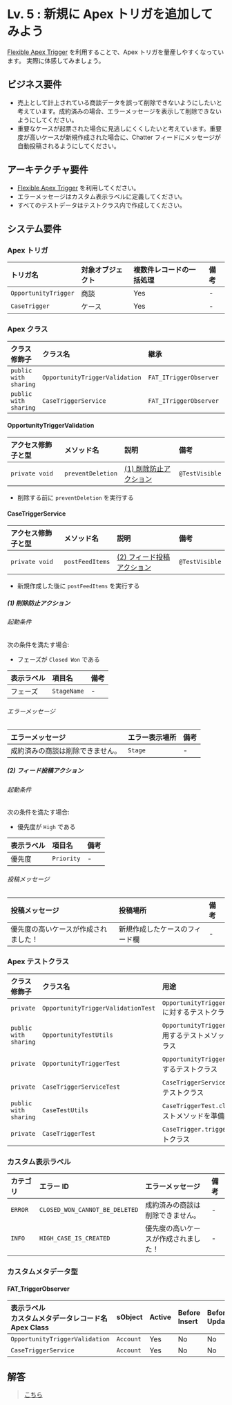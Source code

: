# Lv. 5 : 新規に Apex トリガを追加してみよう

[Flexible Apex Trigger](https://github.com/takahitomiyamoto/flexible-apex-trigger#flexible-apex-trigger) を利用することで、Apex トリガを量産しやすくなっています。
実際に体感してみましょう。

## ビジネス要件

- 売上として計上されている商談データを誤って削除できないようにしたいと考えています。成約済みの場合、エラーメッセージを表示して削除できないようにしてください。
- 重要なケースが起票された場合に見逃しにくくしたいと考えています。重要度が高いケースが新規作成された場合に、Chatter フィードにメッセージが自動投稿されるようにしてください。

## アーキテクチャ要件

- [Flexible Apex Trigger](https://github.com/takahitomiyamoto/flexible-apex-trigger#flexible-apex-trigger) を利用してください。
- エラーメッセージはカスタム表示ラベルに定義してください。
- すべてのテストデータはテストクラス内で作成してください。

## システム要件

### Apex トリガ

| トリガ名             | 対象オブジェクト | 複数件レコードの一括処理 | 備考 |
| :------------------- | :--------------- | :----------------------- | :--- |
| `OpportunityTrigger` | 商談             | Yes                      | -    |
| `CaseTrigger`        | ケース           | Yes                      | -    |

### Apex クラス

| クラス修飾子          | クラス名                       | 継承                   | 備考 |
| :-------------------- | :----------------------------- | :--------------------- | :--- |
| `public with sharing` | `OpportunityTriggerValidation` | `FAT_ITriggerObserver` | -    |
| `public with sharing` | `CaseTriggerService`           | `FAT_ITriggerObserver` | -    |

#### OpportunityTriggerValidation

| アクセス修飾子と型 | メソッド名        | 説明                                  | 備考           |
| :----------------- | :---------------- | :------------------------------------ | :------------- |
| `private void`     | `preventDeletion` | [(1) 削除防止アクション](#level-05-1) | `@TestVisible` |

- 削除する前に `preventDeletion` を実行する

#### CaseTriggerService

| アクセス修飾子と型 | メソッド名      | 説明                                      | 備考           |
| :----------------- | :-------------- | :---------------------------------------- | :------------- |
| `private void`     | `postFeedItems` | [(2) フィード投稿アクション](#level-05-2) | `@TestVisible` |

- 新規作成した後に `postFeedItems` を実行する

<a id="level-05-1"></a>

##### (1) 削除防止アクション

###### 起動条件

次の条件を満たす場合:

- フェーズが `Closed Won` である

| 表示ラベル | 項目名      | 備考 |
| :--------- | :---------- | :--- |
| フェーズ   | `StageName` | -    |

###### エラーメッセージ

| エラーメッセージ                 | エラー表示場所 | 備考 |
| :------------------------------- | :------------- | :--- |
| 成約済みの商談は削除できません。 | `Stage`        | -    |

<a id="level-05-2"></a>

##### (2) フィード投稿アクション

###### 起動条件

次の条件を満たす場合:

- 優先度が `High` である

| 表示ラベル | 項目名     | 備考 |
| :--------- | :--------- | :--- |
| 優先度     | `Priority` | -    |

###### 投稿メッセージ

| 投稿メッセージ                       | 投稿場所                       | 備考 |
| :----------------------------------- | :----------------------------- | :--- |
| 優先度の高いケースが作成されました！ | 新規作成したケースのフィード欄 | -    |

### Apex テストクラス

| クラス修飾子          | クラス名                           | 用途                                                                  | 備考 |
| :-------------------- | :--------------------------------- | :-------------------------------------------------------------------- | :--- |
| `private`             | `OpportunityTriggerValidationTest` | `OpportunityTriggerValidation.cls` に対するテストクラス               | -    |
| `public with sharing` | `OpportunityTestUtils`             | `OpportunityTriggerTest.cls` で利用するテストメソッドを準備するクラス | -    |
| `private`             | `OpportunityTriggerTest`           | `OpportunityTrigger.trigger` に対するテストクラス                     | -    |
| `private`             | `CaseTriggerServiceTest`           | `CaseTriggerService.cls` に対するテストクラス                         | -    |
| `public with sharing` | `CaseTestUtils`                    | `CaseTriggerTest.cls` で利用するテストメソッドを準備するクラス        | -    |
| `private`             | `CaseTriggerTest`                  | `CaseTrigger.trigger` に対するテストクラス                            | -    |

### カスタム表示ラベル

| カテゴリ | エラー ID                      | エラーメッセージ                     | 備考 |
| :------- | :----------------------------- | :----------------------------------- | :--- |
| `ERROR`  | `CLOSED_WON_CANNOT_BE_DELETED` | 成約済みの商談は削除できません。     | -    |
| `INFO`   | `HIGH_CASE_IS_CREATED`         | 優先度の高いケースが作成されました！ | -    |

### カスタムメタデータ型

#### FAT_TriggerObserver

| 表示ラベル<br>カスタムメタデータレコード名<br>Apex Class | sObject   | Active | Before<br>Insert | Before<br>Update | Before<br>Delete | After<br>Insert |
| :------------------------------------------------------- | :-------- | :----- | :--------------- | :--------------- | :--------------- | :-------------- |
| `OpportunityTriggerValidation`                           | `Account` | Yes    | No               | No               | Yes              | No              |
| `CaseTriggerService`                                     | `Account` | Yes    | No               | No               | No               | Yes             |

## 解答

> [こちら](level-05-answer.md)
